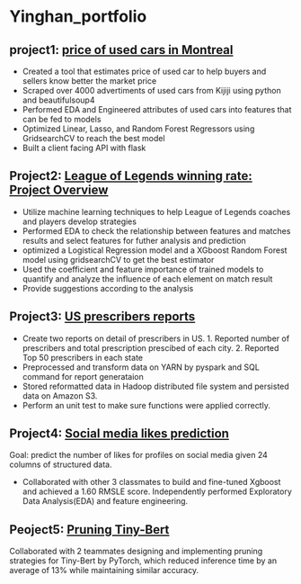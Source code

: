 # Yinghan_portfolio

## project1: [price of used cars in Montreal](https://github.com/neimali/GRM_used_car_price)

+ Created a tool that estimates price of used car to help buyers and sellers know better the market price
+ Scraped over 4000 advertiments of used cars from Kijiji using python and beautifulsoup4
+ Performed EDA and Engineered attributes of used cars into features that can be fed to models
+ Optimized Linear, Lasso, and Random Forest Regressors using GridsearchCV to reach the best model
+ Built a client facing API with flask

## Project2: [League of Legends winning rate: Project Overview](https://github.com/neimali/league-of-legends-winning-rate)
+ Utilize machine learning techniques to help League of Legends coaches and players develop strategies
+ Performed EDA to check the relationship between features and matches results and select features for futher analysis and prediction
+ optimized a Logistical Regression model and a XGboost Random Forest model using gridsearchCV to get the best estimator
+ Used the coefficient and feature importance of trained models to quantify and analyze the influence of each element on match result
+ Provide suggestions according to the analysis

## Project3: [US prescribers reports](https://github.com/neimali/PrescriberPipeline)
+ Create two reports on detail of prescribers in US. 1. Reported number of prescribers and total prescription prescibed of each city. 2. Reported Top 50 prescribers in each state
+ Preprocessed and transform data on YARN by pyspark and SQL command for report generataion 
+ Stored reformatted data in Hadoop distributed file system and persisted data on Amazon S3.
+ Perform an unit test to make sure functions were applied correctly.


## Project4: [Social media likes prediction](https://github.com/neimali/socialmedia)
Goal: predict the number of likes for profiles on social media given 24 columns of structured data.
+ Collaborated with other 3 classmates to build and fine-tuned Xgboost and achieved a 1.60 RMSLE score. Independently performed Exploratory Data Analysis(EDA) and feature engineering.


## Peoject5: [Pruning Tiny-Bert](https://github.com/neimali/ift6010/blob/main/tex/final-report.pdf)
Collaborated with 2 teammates designing and implementing pruning strategies for Tiny-Bert by PyTorch, which reduced inference time by an average of 13% while maintaining similar accuracy.
